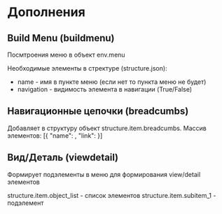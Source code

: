 

Дополнения
==========


Build Menu (buildmenu)
----------------------

Посмтроения меню в объект env.menu

Необходимые элементы в стректуре (structure.json):

* name - имя в пункте меню (если нет то пункта меню не будет)
* navigation - видимость элемента в навигации (True/False)


Навигационные цепочки (breadcumbs)
----------------------------------

Добавляет в структуру объект structure.item.breadcumbs.
Массив элементов: [{ "name": <name>, "link": <link> }]




Вид/Деталь (viewdetail)
-----------------------

Формирует подэлементы в меню для формирования view/detail элементов

structure.item.object_list - список элементов
structure.item.subitem_1 - подэлемент






